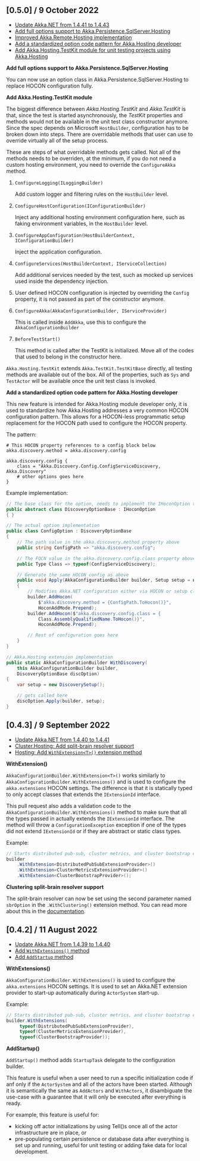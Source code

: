 ## [0.5.0] / 9 October 2022

* [Update Akka.NET from 1.4.41 to 1.4.43](https://github.com/akkadotnet/akka.net/releases/tag/1.4.43)
* [Add full options support to Akka.Persistence.SqlServer.Hosting](https://github.com/akkadotnet/Akka.Hosting/pull/107)
* [Improved Akka.Remote.Hosting implementation](https://github.com/akkadotnet/Akka.Hosting/pull/108)
* [Add a standardized option code pattern for Akka.Hosting developer](https://github.com/akkadotnet/Akka.Hosting/pull/110)
* [Add Akka.Hosting.TestKit module for unit testing projects using Akka.Hosting](https://github.com/akkadotnet/Akka.Hosting/pull/102)

**Add full options support to Akka.Persistence.SqlServer.Hosting**

You can now use an option class in Akka.Persistence.SqlServer.Hosting to replace HOCON configuration fully.

**Add Akka.Hosting.TestKit module**

The biggest difference between _Akka.Hosting.TestKit_ and _Akka.TestKit_ is that, since the test is started asynchronously, the _TestKit_ properties and methods would not be available in the unit test class constructor anymore. Since the spec depends on Microsoft `HostBuilder`, configuration has to be broken down into steps. There are overridable methods that user can use to override virtually all of the setup process.

These are steps of what overridable methods gets called. Not all of the methods needs to be overriden, at the minimum, if you do not need a custom hosting environment, you need to override the `ConfigureAkka` method.

1. `ConfigureLogging(ILoggingBuilder)`

   Add custom logger and filtering rules on the `HostBuilder` level.
2. `ConfigureHostConfiguration(IConfigurationBuilder)` 

   Inject any additional hosting environment configuration here, such as faking environment variables, in the `HostBuilder` level.
3. `ConfigureAppConfiguration(HostBuilderContext, IConfigurationBuilder)`

   Inject the application configuration.
4. `ConfigureServices(HostBuilderContext, IServiceCollection)`

   Add additional services needed by the test, such as mocked up services used inside the dependency injection.
5. User defined HOCON configuration is injected by overriding the `Config` property, it is not passed as part of the constructor anymore.
6. `ConfigureAkka(AkkaConfigurationBuilder, IServiceProvider)`

   This is called inside `AddAkka`, use this to configure the `AkkaConfigurationBuilder`
7. `BeforeTestStart()`

   This method is called after the TestKit is initialized. Move all of the codes that used to belong in the constructor here.

`Akka.Hosting.TestKit` extends `Akka.TestKit.TestKitBase` directly, all testing methods are available out of the box.
All of the properties, such as `Sys` and `TestActor` will be available once the unit test class is invoked.

**Add a standardized option code pattern for Akka.Hosting developer**

This new feature is intended for Akka.Hosting module developer only, it is used to standardize how Akka.Hosting addresses a very common HOCON configuration pattern. This allows for a HOCON-less programmatic setup replacement for the HOCON path used to configure the HOCON property.

The pattern:

```text
# This HOCON property references to a config block below
akka.discovery.method = akka.discovery.config

akka.discovery.config {
    class = "Akka.Discovery.Config.ConfigServiceDiscovery, Akka.Discovery"
    # other options goes here
}
```

Example implementation:
```csharp
// The base class for the option, needs to implement the IHoconOption template interface
public abstract class DiscoveryOptionBase : IHoconOption
{ }

// The actual option implementation
public class ConfigOption : DiscoveryOptionBase
{
    // The path value in the akka.discovery.method property above
    public string ConfigPath => "akka.discovery.config";

    // The FQCN value in the akka.discovery.config.class property above
    public Type Class => typeof(ConfigServiceDiscovery);

    // Generate the same HOCON config as above
    public void Apply(AkkaConfigurationBuilder builder, Setup setup = null)
    {
        // Modifies Akka.NET configuration either via HOCON or setup class
        builder.AddHocon(
            $"akka.discovery.method = {ConfigPath.ToHocon()}",
            HoconAddMode.Prepend);
        builder.AddHocon($"akka.discovery.config.class = {
            Class.AssemblyQualifiedName.ToHocon()}",
            HoconAddMode.Prepend);

        // Rest of configuration goes here
    }
}

// Akka.Hosting extension implementation
public static AkkaConfigurationBuilder WithDiscovery(
    this AkkaConfigurationBuilder builder,
    DiscoveryOptionBase discOption)
{
    var setup = new DiscoverySetup();

    // gets called here
    discOption.Apply(builder, setup);
}
```

## [0.4.3] / 9 September 2022
- [Update Akka.NET from 1.4.40 to 1.4.41](https://github.com/akkadotnet/akka.net/releases/tag/1.4.41)
- [Cluster.Hosting: Add split-brain resolver support](https://github.com/akkadotnet/Akka.Hosting/pull/95)
- [Hosting: Add `WithExtension<T>()` extension method](https://github.com/akkadotnet/Akka.Hosting/pull/97)
 
__WithExtension<T>()__

`AkkaConfigurationBuilder.WithExtension<T>()` works similarly to `AkkaConfigurationBuilder.WithExtensions()` and is used to configure the `akka.extensions` HOCON settings. The difference is that it is statically typed to only accept classes that extends the `IExtensionId` interface.

This pull request also adds a validation code to the `AkkaConfigurationBuilder.WithExtensions()` method to make sure that all the types passed in actually extends the `IExtensionId` interface. The method will throw a `ConfigurationException` exception if one of the types did not extend `IExtensionId` or if they are abstract or static class types.

Example:
```csharp
// Starts distributed pub-sub, cluster metrics, and cluster bootstrap extensions at start-up
builder
    .WithExtension<DistributedPubSubExtensionProvider>()
    .WithExtension<ClusterMetricsExtensionProvider>()
    .WithExtension<ClusterBootstrapProvider>();
```

__Clustering split-brain resolver support__

The split-brain resolver can now be set using the second parameter named `sbrOption` in the `.WithClustering()` extension method. You can read more about this in the [documentation](https://github.com/akkadotnet/Akka.Hosting/tree/dev/src/Akka.Cluster.Hosting#configure-a-cluster-with-split-brain-resolver-sbr).

## [0.4.2] / 11 August 2022
- [Update Akka.NET from 1.4.39 to 1.4.40](https://github.com/akkadotnet/akka.net/releases/tag/1.4.40)
- [Add `WithExtensions()` method](https://github.com/akkadotnet/Akka.Hosting/pull/92)
- [Add `AddStartup` method](https://github.com/akkadotnet/Akka.Hosting/pull/90)

__WithExtensions()__

`AkkaConfigurationBuilder.WithExtensions()` is used to configure the `akka.extensions` HOCON settings. It is used to set an Akka.NET extension provider to start-up automatically during `ActorSystem` start-up.

Example:
```csharp
// Starts distributed pub-sub, cluster metrics, and cluster bootstrap extensions at start-up
builder.WithExtensions(
     typeof(DistributedPubSubExtensionProvider),
     typeof(ClusterMetricsExtensionProvider),
     typeof(ClusterBootstrapProvider));
```

__AddStartup()__

`AddStartup()` method adds `StartupTask` delegate to the configuration builder. 

This feature is useful when a user need to run a specific initialization code if anf only if the `ActorSystem` and all of the actors have been started. Although it is semantically the same as `AddActors` and `WithActors`, it disambiguate the use-case with a guarantee that it will only be executed after everything is ready.

For example, this feature is useful for:
- kicking off actor initializations by using Tell()s once all of the actor infrastructure are in place, or
- pre-populating certain persistence or database data after everything is set up and running, useful for unit testing or adding fake data for local development.